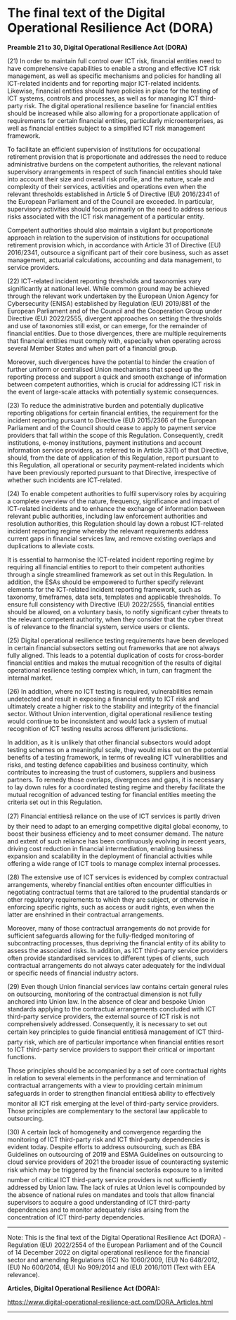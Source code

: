 



# The final text of the Digital Operational Resilience Act (DORA)


  

**Preamble 21 to 30, Digital Operational Resilience Act (DORA)**


  

(21) In order to maintain full control over ICT risk, financial entities need to have comprehensive capabilities to enable a strong and effective ICT risk management, as well as specific mechanisms and policies for handling all ICT-related incidents and for reporting major ICT-related incidents. Likewise, financial entities should have policies in place for the testing of ICT systems, controls and processes, as well as for managing ICT third-party risk. The digital operational resilience baseline for financial entities should be increased while also allowing for a proportionate application of requirements for certain financial entities, particularly microenterprises, as well as financial entities subject to a simplified ICT risk management framework. 


 To facilitate an efficient supervision of institutions for occupational retirement provision that is proportionate and addresses the need to reduce administrative burdens on the competent authorities, the relevant national supervisory arrangements in respect of such financial entities should take into account their size and overall risk profile, and the nature, scale and complexity of their services, activities and operations even when the relevant thresholds established in Article 5 of Directive (EU) 2016/2341 of the European Parliament and of the Council are exceeded. In particular, supervisory activities should focus primarily on the need to address serious risks associated with the ICT risk management of a particular entity.


Competent authorities should also maintain a vigilant but proportionate approach in relation to the supervision of institutions for occupational retirement provision which, in accordance with Article 31 of Directive (EU) 2016/2341, outsource a significant part of their core business, such as asset management, actuarial calculations, accounting and data management, to service providers.


  

(22) ICT-related incident reporting thresholds and taxonomies vary significantly at national level. While common ground may be achieved through the relevant work undertaken by the European Union Agency for Cybersecurity (ENISA) established by Regulation (EU) 2019/881 of the European Parliament and of the Council and the Cooperation Group under Directive (EU) 2022/2555, divergent approaches on setting the thresholds and use of taxonomies still exist, or can emerge, for the remainder of financial entities. Due to those divergences, there are multiple requirements that financial entities must comply with, especially when operating across several Member States and when part of a financial group. 


 Moreover, such divergences have the potential to hinder the creation of further uniform or centralised Union mechanisms that speed up the reporting process and support a quick and smooth exchange of information between competent authorities, which is crucial for addressing ICT risk in the event of large-scale attacks with potentially systemic consequences.


  

(23) To reduce the administrative burden and potentially duplicative reporting obligations for certain financial entities, the requirement for the incident reporting pursuant to Directive (EU) 2015/2366 of the European Parliament and of the Council should cease to apply to payment service providers that fall within the scope of this Regulation. Consequently, credit institutions, e-money institutions, payment institutions and account information service providers, as referred to in Article 33(1) of that Directive, should, from the date of application of this Regulation, report pursuant to this Regulation, all operational or security payment-related incidents which have been previously reported pursuant to that Directive, irrespective of whether such incidents are ICT-related.


  

(24) To enable competent authorities to fulfil supervisory roles by acquiring a complete overview of the nature, frequency, significance and impact of ICT-related incidents and to enhance the exchange of information between relevant public authorities, including law enforcement authorities and resolution authorities, this Regulation should lay down a robust ICT-related incident reporting regime whereby the relevant requirements address current gaps in financial services law, and remove existing overlaps and duplications to alleviate costs. 


 It is essential to harmonise the ICT-related incident reporting regime by requiring all financial entities to report to their competent authorities through a single streamlined framework as set out in this Regulation. In addition, the ESAs should be empowered to further specify relevant elements for the ICT-related incident reporting framework, such as taxonomy, timeframes, data sets, templates and applicable thresholds. To ensure full consistency with Directive (EU) 2022/2555, financial entities should be allowed, on a voluntary basis, to notify significant cyber threats to the relevant competent authority, when they consider that the cyber threat is of relevance to the financial system, service users or clients.


  

(25) Digital operational resilience testing requirements have been developed in certain financial subsectors setting out frameworks that are not always fully aligned. This leads to a potential duplication of costs for cross-border financial entities and makes the mutual recognition of the results of digital operational resilience testing complex which, in turn, can fragment the internal market.


  

(26) In addition, where no ICT testing is required, vulnerabilities remain undetected and result in exposing a financial entity to ICT risk and ultimately create a higher risk to the stability and integrity of the financial sector. Without Union intervention, digital operational resilience testing would continue to be inconsistent and would lack a system of mutual recognition of ICT testing results across different jurisdictions. 


 In addition, as it is unlikely that other financial subsectors would adopt testing schemes on a meaningful scale, they would miss out on the potential benefits of a testing framework, in terms of revealing ICT vulnerabilities and risks, and testing defence capabilities and business continuity, which contributes to increasing the trust of customers, suppliers and business partners. To remedy those overlaps, divergences and gaps, it is necessary to lay down rules for a coordinated testing regime and thereby facilitate the mutual recognition of advanced testing for financial entities meeting the criteria set out in this Regulation.


  

(27) Financial entitiesâ reliance on the use of ICT services is partly driven by their need to adapt to an emerging competitive digital global economy, to boost their business efficiency and to meet consumer demand. The nature and extent of such reliance has been continuously evolving in recent years, driving cost reduction in financial intermediation, enabling business expansion and scalability in the deployment of financial activities while offering a wide range of ICT tools to manage complex internal processes.


  

(28) The extensive use of ICT services is evidenced by complex contractual arrangements, whereby financial entities often encounter difficulties in negotiating contractual terms that are tailored to the prudential standards or other regulatory requirements to which they are subject, or otherwise in enforcing specific rights, such as access or audit rights, even when the latter are enshrined in their contractual arrangements. 


 Moreover, many of those contractual arrangements do not provide for sufficient safeguards allowing for the fully-fledged monitoring of subcontracting processes, thus depriving the financial entity of its ability to assess the associated risks. In addition, as ICT third-party service providers often provide standardised services to different types of clients, such contractual arrangements do not always cater adequately for the individual or specific needs of financial industry actors.


  

(29) Even though Union financial services law contains certain general rules on outsourcing, monitoring of the contractual dimension is not fully anchored into Union law. In the absence of clear and bespoke Union standards applying to the contractual arrangements concluded with ICT third-party service providers, the external source of ICT risk is not comprehensively addressed. Consequently, it is necessary to set out certain key principles to guide financial entitiesâ management of ICT third-party risk, which are of particular importance when financial entities resort to ICT third-party service providers to support their critical or important functions. 


 Those principles should be accompanied by a set of core contractual rights in relation to several elements in the performance and termination of contractual arrangements with a view to providing certain minimum safeguards in order to strengthen financial entitiesâ ability to effectively monitor all ICT risk emerging at the level of third-party service providers. Those principles are complementary to the sectoral law applicable to outsourcing.


  

(30) A certain lack of homogeneity and convergence regarding the monitoring of ICT third-party risk and ICT third-party dependencies is evident today. Despite efforts to address outsourcing, such as EBA Guidelines on outsourcing of 2019 and ESMA Guidelines on outsourcing to cloud service providers of 2021 the broader issue of counteracting systemic risk which may be triggered by the financial sectorâs exposure to a limited number of critical ICT third-party service providers is not sufficiently addressed by Union law. The lack of rules at Union level is compounded by the absence of national rules on mandates and tools that allow financial supervisors to acquire a good understanding of ICT third-party dependencies and to monitor adequately risks arising from the concentration of ICT third-party dependencies.


  



---


 Note: This is the final text of the Digital Operational Resilience Act (DORA) - Regulation (EU) 2022/2554 of the European Parliament and of the Council of 14 December 2022 on digital operational resilience for the financial sector and amending Regulations (EC) No 1060/2009, (EU) No 648/2012, (EU) No 600/2014, (EU) No 909/2014 and (EU) 2016/1011 (Text with EEA relevance).


  

 **Articles, Digital Operational Resilience Act (DORA):** 


<https://www.digital-operational-resilience-act.com/DORA_Articles.html>




---





